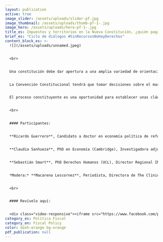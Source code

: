 ```yaml
---
layout: publication
active: true
image_slider: /assets/uploads/slider-pf.jpg
image_thumbnail: /assets/uploads/thumb-pf-1-.jpg
image_hero: /assets/uploads/hero-pf-1-.jpg
title_es: Impuestos y territorios en la Nueva Constitución, ¿quién paga la cuenta?
brief_es: "Ciclo de diálogos #SinRecursosNoHayDerechos"
content_block_es: >-
  ![](/assets/uploads/unnamed.jpeg)


  <br>


  Una constitución debe dar apertura a una amplia variedad de orientaciones en materia económica por una parte de los gobiernos democráticamente elegidos, pero, para tomar los derechos en serio, las políticas económicas deberían estar vinculadas al objetivo de garantizar los derechos consagrados en las constituciones.


  La Convención Constitucional tendrá que tomar decisiones sobre el margen de maniobra que da al legislador en distintas áreas de política y los condicionamientos que establece a las ramas del poder público para lograrlo.


  El proceso constituyente es una oportunidad para establecer unas cláusulas que vinculen el diseño, los procesos de toma de decisión, la planeación y la ejecución de la política económica al objetivo de garantizar los derechos.


  <br>


  #### Participantes:


  **Ricardo Guerrero**, Candidato a doctor en economía política de reformas tributarias en América Latina (King's College London)


  **Claudia Sanhueza**, PhD en Economía (Cambridge), Investigadora adjunta COES


  **Sebastián Smart**, PhD Derechos Humanos (UCL), Director Regional INDH Región de Los Ríos


  *Modera:* **Macarena Lescornez**, Periodista, Directora de The Clinic


  <br>


  #### Revívelo aquí:


  <div class="video-responsive"><iframe src="https://www.facebook.com/plugins/video.php?height=314&amp;href=https%3A%2F%2Fhttps://www.facebook.com/GIESCR/videos/457587502460150%2F&amp;show_text=false&amp;width=560&amp;t=0" style="position:absolute; top:0; left: 0" scrolling="no" allowfullscreen="true" allow="autoplay; clipboard-write; encrypted-media; picture-in-picture; web-share" width="100%" height="100%" frameborder="0"></iframe></div>
category_es: Política Fiscal
category_en: Fiscal Policy
color: dash-orange bg-orange
pdf_publication: null
---
```

